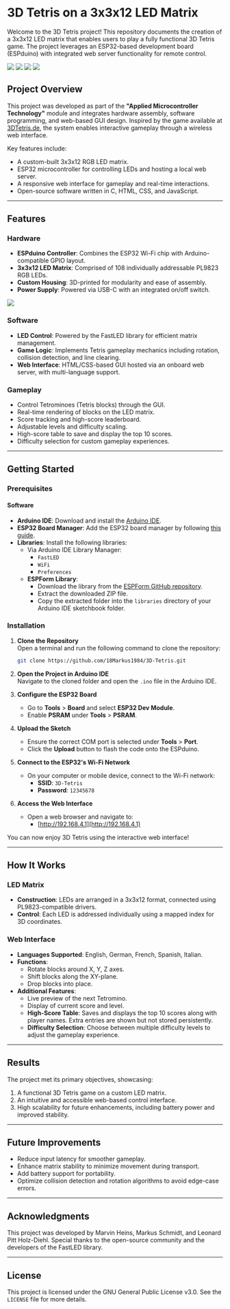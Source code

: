 # 3D Tetris on a 3x3x12 LED Matrix

Welcome to the 3D Tetris project! This repository documents the creation of a 3x3x12 LED matrix that enables users to play a fully functional 3D Tetris game. The project leverages an ESP32-based development board (ESPduino) with integrated web server functionality for remote control.

<img src="./picture_videos/GitHub.png"/>

<img src="./picture_videos/GitHub.gif"/>

<img src="./picture_videos/GitHub(1).png"/>

<img src="./picture_videos/webserver_gui.png"/>


## Project Overview

This project was developed as part of the **"Applied Microcontroller Technology"** module and integrates hardware assembly, software programming, and web-based GUI design. Inspired by the game available at [3DTetris.de](https://3dtetris.de/), the system enables interactive gameplay through a wireless web interface.

Key features include:
- A custom-built 3x3x12 RGB LED matrix.
- ESP32 microcontroller for controlling LEDs and hosting a local web server.
- A responsive web interface for gameplay and real-time interactions.
- Open-source software written in C, HTML, CSS, and JavaScript.

---

## Features

### Hardware
- **ESPduino Controller**: Combines the ESP32 Wi-Fi chip with Arduino-compatible GPIO layout.
- **3x3x12 LED Matrix**: Comprised of 108 individually addressable PL9823 RGB LEDs.
- **Custom Housing**: 3D-printed for modularity and ease of assembly.
- **Power Supply**: Powered via USB-C with an integrated on/off switch.

<img src="./picture_videos/wiring_diagram.png"/>

### Software
- **LED Control**: Powered by the FastLED library for efficient matrix management.
- **Game Logic**: Implements Tetris gameplay mechanics including rotation, collision detection, and line clearing.
- **Web Interface**: HTML/CSS-based GUI hosted via an onboard web server, with multi-language support.

### Gameplay
- Control Tetrominoes (Tetris blocks) through the GUI.
- Real-time rendering of blocks on the LED matrix.
- Score tracking and high-score leaderboard.
- Adjustable levels and difficulty scaling.
- High-score table to save and display the top 10 scores.
- Difficulty selection for custom gameplay experiences.

---

## Getting Started  

### Prerequisites  

#### Software  
- **Arduino IDE**: Download and install the [Arduino IDE](https://www.arduino.cc/en/software).  
- **ESP32 Board Manager**: Add the ESP32 board manager by following [this guide](https://docs.espressif.com/projects/arduino-esp32/en/latest/getting_started.html).  
- **Libraries**: Install the following libraries:  
  - Via Arduino IDE Library Manager:  
    - `FastLED`  
    - `WiFi`  
    - `Preferences`  
  - **ESPForm Library**:  
    - Download the library from the [ESPForm GitHub repository](https://github.com/mobizt/ESPForm).  
    - Extract the downloaded ZIP file.  
    - Copy the extracted folder into the `libraries` directory of your Arduino IDE sketchbook folder.  

### Installation  

1. **Clone the Repository**  
   Open a terminal and run the following command to clone the repository:  
   ```bash  
   git clone https://github.com/18Markus1984/3D-Tetris.git  
   ```  

2. **Open the Project in Arduino IDE**  
   Navigate to the cloned folder and open the `.ino` file in the Arduino IDE.  

3. **Configure the ESP32 Board**  
   - Go to **Tools** > **Board** and select **ESP32 Dev Module**.  
   - Enable **PSRAM** under **Tools** > **PSRAM**.  

4. **Upload the Sketch**  
   - Ensure the correct COM port is selected under **Tools** > **Port**.  
   - Click the **Upload** button to flash the code onto the ESPduino.  

5. **Connect to the ESP32's Wi-Fi Network**  
   - On your computer or mobile device, connect to the Wi-Fi network:  
     - **SSID**: `3D-Tetris`  
     - **Password**: `12345678`  

6. **Access the Web Interface**  
   - Open a web browser and navigate to:  
     - [http://192.168.4.1](http://192.168.4.1)  

You can now enjoy 3D Tetris using the interactive web interface!  

---


## How It Works

### LED Matrix
- **Construction**: LEDs are arranged in a 3x3x12 format, connected using PL9823-compatible drivers.
- **Control**: Each LED is addressed individually using a mapped index for 3D coordinates.

### Web Interface
- **Languages Supported**: English, German, French, Spanish, Italian.
- **Functions**:
  - Rotate blocks around X, Y, Z axes.
  - Shift blocks along the XY-plane.
  - Drop blocks into place.
- **Additional Features**:
  - Live preview of the next Tetromino.
  - Display of current score and level.
  - **High-Score Table**: Saves and displays the top 10 scores along with player names. Extra entries are shown but not stored persistently.
  - **Difficulty Selection**: Choose between multiple difficulty levels to adjust the gameplay experience.

---

## Results

The project met its primary objectives, showcasing:
1. A functional 3D Tetris game on a custom LED matrix.
2. An intuitive and accessible web-based control interface.
3. High scalability for future enhancements, including battery power and improved stability.

---

## Future Improvements
- Reduce input latency for smoother gameplay.
- Enhance matrix stability to minimize movement during transport.
- Add battery support for portability.
- Optimize collision detection and rotation algorithms to avoid edge-case errors.

---

## Acknowledgments

This project was developed by Marvin Heins, Markus Schmidt, and Leonard Pitt Holz-Diehl. Special thanks to the open-source community and the developers of the FastLED library.

---

## License

This project is licensed under the GNU General Public License v3.0. See the `LICENSE` file for more details.